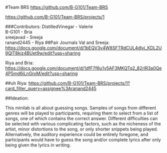#Team BRS
https://github.com/B-G101/Team-BRS

https://github.com/B-G101/Team-BRS/projects/1

###Contributors:
DistilledVinegar - Valerie\
B-G101 - Bria\
sreejavad - Sreeja\
ranand2445 - Riya
##Pair Journals
Val and Sreeja: https://docs.google.com/document/d/1bEQV3v4W8SFTRdCUL4dlvi_KDL2U9QlT8kjz4BUet9w/edit?usp=sharing

Riya and Bria: https://docs.google.com/document/d/1dfF7f6u1v5AF3MKQTq2_82rlR3a0Qe4P5md6iLnGroM/edit?usp=sharing

##uh 
Riya: https://github.com/B-G101/Team-BRS/projects/1?card_filter_query=assignee%3Aranand2445


##Ideation:

This minilab is all about guessing songs. Samples of songs from different genres will be played to participants, requiring them to select from a list of songs, one of which contains the correct answer. Different difficulties can be selected with various complicating factors, such as the nicheness of the artist, minor distortions to the song, or only shorter snippets being played. Alternatively, the auditory experience could be entirely foregone, and participants would have to guess the song and/or complete lyrics after only being given the lyrics in writing.